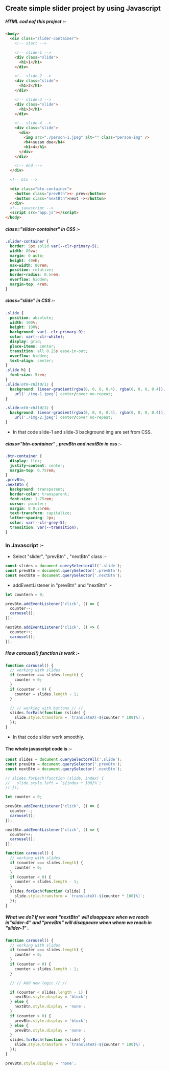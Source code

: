 ## Create simple slider project by using Javascript

##### HTML cod eof this project :-

```html
<body>
  <div class="slider-container">
    <!-- start -->

    <!-- slide-1 -->
    <div class="slide">
      <h1>1</h1>
    </div>

    <!-- slide-2 -->
    <div class="slide">
      <h1>2</h1>
    </div>

    <!-- slide-3 -->
    <div class="slide">
      <h1>3</h1>
    </div>

    <!-- slide-4 -->
    <div class="slide">
      <div>
        <img src="./person-1.jpeg" alt="" class="person-img" />
        <h4>susan doe</h4>
        <h1>4</h1>
      </div>
    </div>

    <!-- end -->
  </div>

  <!-- btn -->

  <div class="btn-container">
    <button class="prevBtn"><- prev</button>
    <button class="nextBtn">next -></button>
  </div>
  <!-- javascript -->
  <script src="app.js"></script>
</body>
```

##### class="slider-container" in CSS :-

```css
.slider-container {
  border: 5px solid var(--clr-primary-5);
  width: 80vw;
  margin: 0 auto;
  height: 40vh;
  max-width: 80rem;
  position: relative;
  border-radius: 0.5rem;
  overflow: hidden;
  margin-top: 4rem;
}
```

##### class="slide" in CSS :-

```css
.slide {
  position: absolute;
  width: 100%;
  height: 100%;
  background: var(--clr-primary-9);
  color: var(--clr-white);
  display: grid;
  place-items: center;
  transition: all 0.25s ease-in-out;
  overflow: hidden;
  text-align: center;
}
.slide h1 {
  font-size: 5rem;
}
.slide:nth-child(1) {
  background: linear-gradient(rgba(0, 0, 0, 0.4), rgba(0, 0, 0, 0.4)),
    url('./img-1.jpeg') center/cover no-repeat;
}

.slide:nth-child(3) {
  background: linear-gradient(rgba(0, 0, 0, 0.4), rgba(0, 0, 0, 0.4)),
    url('./img-2.jpeg') center/cover no-repeat;
}
```

- In that code slide-1 and slide-3 background img are set from CSS.

##### class="btn-container" , prevBtn and nextBtn in css :-

```css
.btn-container {
  display: flex;
  justify-content: center;
  margin-top: 0.75rem;
}
.prevBtn,
.nextBtn {
  background: transparent;
  border-color: transparent;
  font-size: 1.75rem;
  cursor: pointer;
  margin: 0 0.25rem;
  text-transform: capitalize;
  letter-spacing: 2px;
  color: var(--clr-grey-5);
  transition: var(--transition);
}
```

### In Javascript :-

- Select "slider", "prevBtn" , "nextBtn" class :-

```js
const slides = document.querySelectorAll('.slide');
const prevBtn = document.querySelector('.prevBtn');
const nextBtn = document.querySelector('.nextBtn');
```

- addEventListener in "prevBtn" and "nextBtn" :-

```js
let countern = 0;

prevBtn.addEventListener('click', () => {
  counter--;
  carousel();
});

nextBtn.addEventListener('click', () => {
  counter++;
  carousel();
});
```

##### How carousel() function is work :-

```js
function carousel() {
  // working with slides
  if (counter === slides.length) {
    counter = 0;
  }
  if (counter < 0) {
    counter = slides.length - 1;
  }

  // // working with buttons // //
  slides.forEach(function (slide) {
    slide.style.transform = `translateX(-${counter * 100}%)`;
  });
}
```

- In that code slider work smoothly.

#### The whole javascript code is :-

```js
const slides = document.querySelectorAll('.slide');
const prevBtn = document.querySelector('.prevBtn');
const nextBtn = document.querySelector('.nextBtn');

// slides.forEach(function (slide, index) {
//   slide.style.left = `${index * 100}%`;
// });

let counter = 0;

prevBtn.addEventListener('click', () => {
  counter--;
  carousel();
});

nextBtn.addEventListener('click', () => {
  counter++;
  carousel();
});

function carousel() {
  // working with slides
  if (counter === slides.length) {
    counter = 0;
  }
  if (counter < 0) {
    counter = slides.length - 1;
  }
  slides.forEach(function (slide) {
    slide.style.transform = `translateX(-${counter * 100}%)`;
  });
}
```

##### What we do? If we want "nextBtn" will disappeare when we reach in"slider-4" and "prevBtn" will disappeare when whem we reach in "slider-1" .

```js
function carousel() {
  // working with slides
  if (counter === slides.length) {
    counter = 0;
  }
  if (counter < 0) {
    counter = slides.length - 1;
  }

  // // Add new logic // //

  if (counter < slides.length - 1) {
    nextBtn.style.display = 'block';
  } else {
    nextBtn.style.display = 'none';
  }
  if (counter > 0) {
    prevBtn.style.display = 'block';
  } else {
    prevBtn.style.display = 'none';
  }
  slides.forEach(function (slide) {
    slide.style.transform = `translateX(-${counter * 100}%)`;
  });
}

prevBtn.style.display = 'none';
```
